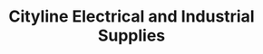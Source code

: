 ---
title: "Cityline Electrical and Industrial Supplies"
url: /baguio/cityline-electrical-and-industrial-supplies/
shop: trade
---